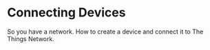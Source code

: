 # Connecting Devices

So you have a network. How to create a device and connect it to The Things Network.
